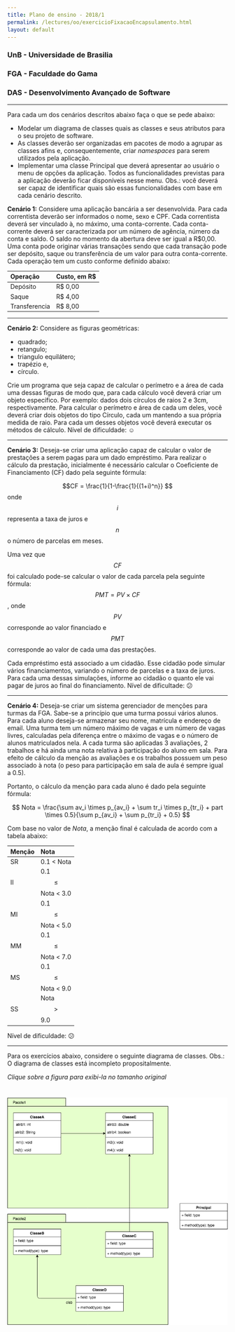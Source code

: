 ```yaml
---
title: Plano de ensino - 2018/1
permalink: /lectures/oo/exercicioFixacaoEncapsulamento.html
layout: default 
---
```


### UnB - Universidade de Brasilia
### FGA - Faculdade do Gama
### DAS - Desenvolvimento Avançado de Software
------


Para cada um dos cenários descritos abaixo faça o que se pede abaixo: 

* Modelar um diagrama de classes quais as classes e seus atributos para o seu projeto de software. 
* As classes deverão ser organizadas em pacotes de modo a agrupar as classes afins e, consequentemente, criar _namespaces_ para serem utilizados pela aplicação.
* Implementar uma classe Principal que deverá apresentar ao usuário o menu de opções da aplicação. Todos as funcionalidades previstas para a aplicação deverão ficar disponíveis nesse menu. Obs.: você deverá ser capaz de identificar quais são essas funcionalidades com base em cada cenário descrito. 

**Cenário 1:** Considere uma aplicação bancária a ser desenvolvida. Para cada correntista deverão ser informados o nome, sexo e CPF. Cada correntista deverá ser vinculado à, no máximo, uma conta-corrente. Cada conta-corrente deverá ser caracterizada por um número de agência, número da conta e saldo. O saldo no momento da abertura deve ser igual a R$0,00. Uma conta pode originar várias transações sendo que cada transação pode ser depósito, saque ou transferência de um valor para outra conta-corrente. Cada operação tem um custo conforme definido abaixo: 

|  Operação     |  Custo, em R$  |
|:--------------|:---------------|
| Depósito      | R$ 0,00        |
| Saque         | R$ 4,00        |
| Transferencia | R$ 8,00        |

------

**Cenário 2:** Considere as figuras geométricas: 

* quadrado; 
* retangulo;
* triangulo equilátero; 
* trapézio e, 
* círculo. 

Crie um programa que seja capaz de calcular o perímetro e a área de cada uma dessas figuras de modo que, para cada cálculo você deverá criar um objeto específico. Por exemplo: dados dois círculos de raios 2 e 3cm, respectivamente. Para calcular o perímetro e área de cada um deles, você deverá criar dois objetos do tipo Círculo, cada um mantendo a sua própria medida de raio. Para cada um desses objetos você deverá executar os métodos de cálculo. Nível de dificuldade: :relaxed:

-----

**Cenário 3:** Deseja-se criar uma aplicação capaz de calcular o valor de prestações a serem pagas para um dado empréstimo. Para realizar o cálculo da prestação, inicialmente é necessário calcular o Coeficiente de Financiamento (CF) dado pela seguinte fórmula: 

$$CF = \frac{1}{1-\frac{1}{(1+i)^n}} $$
onde $$i$$ representa a taxa de juros e $$n$$ o número de parcelas em meses.

Uma vez que $$CF$$ foi calculado pode-se calcular o valor de cada parcela pela seguinte fórmula:
$$PMT = PV \times CF$$,
onde $$PV$$ corresponde ao valor financiado e $$PMT$$ corresponde ao valor de cada uma das prestações.

Cada empréstimo está associado a um cidadão. Esse cidadão pode simular vários financiamentos, variando o número de parcelas e a taxa de juros. Para cada uma dessas simulações, informe ao cidadão o quanto ele vai pagar de juros ao final do financiamento.
Nível de dificultade: :confused:

-----

**Cenário 4:** Deseja-se criar um sistema gerenciador de menções para turmas da FGA. Sabe-se a princípio que uma turma possui vários alunos. Para cada aluno deseja-se armazenar seu nome, matrícula e endereço de email. Uma turma tem um número máximo de vagas e um número de vagas livres, calculadas pela diferença entre o máximo de vagas e o número de alunos matriculados nela. A cada turma são aplicadas 3 avaliações, 2 trabalhos e há ainda uma nota relativa à participação do aluno em sala. Para efeito de cálculo da menção as avaliações e os trabalhos possuem um peso associado à nota (o peso para participação em sala de aula é sempre igual a 0.5). 
 
Portanto, o cálculo da menção para cada aluno é dado pela seguinte fórmula:

$$ Nota = \frac{\sum av_i \times p_{av_i} + \sum tr_i \times p_{tr_i} + part \times 0.5}{\sum p_{av_i} + \sum p_{tr_i} + 0.5} $$


Com base no valor de $Nota$, a menção final é calculada de acordo com a tabela abaixo:

| Menção | Nota |
|:-------|:-----|
| SR     | 0.1 < Nota |
| II     | 0.1 $$\leq$$ Nota < 3.0 |
| MI     | 0.1 $$\leq$$ Nota < 5.0 |
| MM     | 0.1 $$\leq$$ Nota < 7.0 |
| MS     | 0.1 $$\leq$$ Nota < 9.0 |
| SS     | Nota $$\gt$$ 9.0 |

Nível de dificuldade: :confused:


-----

Para os exercícios abaixo, considere o seguinte diagrama de classes. Obs.: O diagrama de classes está incompleto propositalmente. 

_Clique sobre a figura para exibi-la no tamanho original_

[![Diagrama de classes](diagClasses.png)](diagClasses.png)
=======

